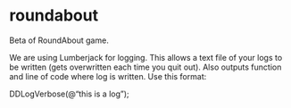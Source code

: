 roundabout
==========

Beta of RoundAbout game.

We are using Lumberjack for logging. This allows a text file of your logs to be written (gets overwritten each time you quit out). Also outputs function and line of code where log is written. Use this format:

DDLogVerbose(@“this is a log”);
